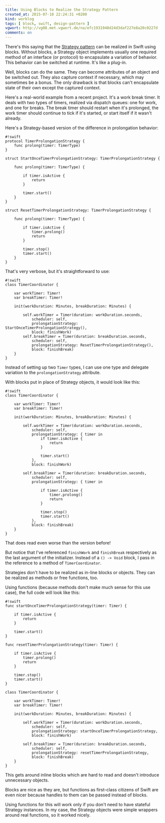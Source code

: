 ```yaml
---
title: Using Blocks to Realize the Strategy Pattern
created_at: 2015-07-10 22:24:31 +0200
kind: worklog
tags: [ block, swift, design-pattern ]
vgwort: http://vg08.met.vgwort.de/na/efc1931940d24d3daf227e8a20c0227d
comments: on
---
```


There's this saying that the [Strategy pattern](https://en.wikipedia.org/wiki/Strategy_pattern) can be realized in Swift using blocks. Without blocks, a Strategy object implements usually one required method of an interface (or protocol) to encapsulate a variation of behavior. This behavior can be switched at runtime. It's like a plug-in.

Well, blocks can do the same. They can become attributes of an object and be switched out. They also capture context if necessary, which may sometimes be a bonus. The only drawback is that blocks can't encapsulate state of their own except the captured context. 

Here's a real-world example from a recent project. It's a work break timer. It deals with two types of timers, realized via dispatch queues: one for work, and one for breaks. The break timer should restart when it's prolonged, the work timer should continue to tick if it's started, or start itself if it wasn't already.

Here's a Strategy-based version of the difference in prolongation behavior:

    #!swift
    protocol TimerProlongationStrategy {
        func prolong(timer: TimerType)
    }

    struct StartOnceTimerProlongationStrategy: TimerProlongationStrategy {
    
        func prolong(timer: TimerType) {
        
            if timer.isActive {
                return
            }
        
            timer.start()
        }
    }

    struct ResetTimerProlongationStrategy: TimerProlongationStrategy {
    
        func prolong(timer: TimerType) {
        
            if timer.isActive {
                timer.prolong()
                return
            }
        
            timer.stop()
            timer.start()
        }
    }

That's very verbose, but it's straightforward to use:

    #!swift
    class TimerCoordinator {
    
        var workTimer: Timer!
        var breakTimer: Timer!
    
        init(workDuration: Minutes, breakDuration: Minutes) {
        
            self.workTimer = Timer(duration: workDuration.seconds, 
                scheduler: self, 
                prolongationStrategy: StartOnceTimerProlongationStrategy(), 
                block: finishWork)
            self.breakTimer = Timer(duration: breakDuration.seconds, 
                scheduler: self, 
                prolongationStrategy: ResetTimerProlongationStrategy(), 
                block: finishBreak)
        }
    }

Instead of setting up two `Timer` types, I can use one type and delegate variation to the `prolongationStrategy` attribute.

With blocks put in place of Strategy objects, it would look like this:

    #!swift
    class TimerCoordinator {
    
        var workTimer: Timer!
        var breakTimer: Timer!
    
        init(workDuration: Minutes, breakDuration: Minutes) {
        
            self.workTimer = Timer(duration: workDuration.seconds, 
                scheduler: self, 
                prolongationStrategy: { timer in
                    if timer.isActive {
                        return
                    }
        
                    timer.start()
                }, 
                block: finishWork)
                
            self.breakTimer = Timer(duration: breakDuration.seconds, 
                scheduler: self, 
                prolongationStrategy: { timer in
                    
                    if timer.isActive {
                        timer.prolong()
                        return
                    }
        
                    timer.stop()
                    timer.start()
                },
                block: finishBreak)
        }
    }

That does read even worse than the version before!

But notice that I've referenced `finishWork` and `finishBreak` respectively as the last argument of the initializer. Instead of a `() -> Void` block, I pass in the reference to a method of `TimerCoordinator`.

Strategies don't have to be realized as in-line blocks or objects. They can be realized as methods or free functions, too.

Using functions (because methods don't make much sense for this use case), the full code will look like this:

    #!swift
    func startOnceTimerProlongationStrategy(timer: Timer) {
    
        if timer.isActive {
            return
        }

        timer.start()
    }
    
    func resetTimerProlongationStrategy(timer: Timer) {
        
        if timer.isActive {
            timer.prolong()
            return
        }

        timer.stop()
        timer.start()
    }
    
    class TimerCoordinator {
    
        var workTimer: Timer!
        var breakTimer: Timer!
    
        init(workDuration: Minutes, breakDuration: Minutes) {
        
            self.workTimer = Timer(duration: workDuration.seconds, 
                scheduler: self, 
                prolongationStrategy: startOnceTimerProlongationStrategy, 
                block: finishWork)
                
            self.breakTimer = Timer(duration: breakDuration.seconds, 
                scheduler: self, 
                prolongationStrategy: resetTimerProlongationStrategy,
                block: finishBreak)
        }
    }

This gets around inline blocks which are hard to read and doesn't introduce unnecessary objects.

Blocks are nice as they are, but functions as first-class citizens of Swift are even nicer because handles to them can be passed instead of blocks.

Using functions for this will work only if you don't need to have stateful Strategy instances. In my case, the Strategy objects were simple wrappers around real functions, so it worked nicely.
